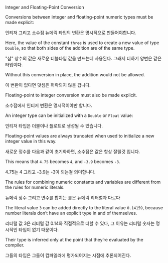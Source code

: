 Integer and Floating-Point Conversion

Conversions between integer and floating-point numeric types must be made explicit:

인티저 그리고 소수점 뉴메릭 타입의 변환은 명시적으로 만들어야합니다.



Here, the value of the constant `three` is used to create a new value of type `Double`, so that both sides of the addition are of the same type. 

"삼" 상수의 값은 새로운 더블타입 값을 만드는데 사용된다. 그래서 더하기 양변은 같은 타입이다.



Without this conversion in place, the addition would not be allowed.

이 변환이 없다면 덧셈은 허락되지 않을 겁니다.



Floating-point to integer conversion must also be made explicit. 

소수점에서 인티저 변환은 명시적이야만 합니다.



An integer type can be initialized with a `Double` or `Float` value:

인티저 타입은 더블이나 플로트로 생성될 수 있습니다.



Floating-point values are always truncated when used to initialize a new integer value in this way. 

새로운 정수를 다음과 같이 초기화하면, 소수점은 값은 항상 잘릴것 입니다.



This means that `4.75` becomes `4`, and `-3.9` becomes `-3`.

4.75는 4 그리고 -3.9는 -3이 되는걸 의미합니다.



The rules for combining numeric constants and variables are different from the rules for numeric literals. 

뉴메릭 상수 그리고 변수를 합치는 룰은 뉴메릭 리터럴과 다르다 



The literal value `3` can be added directly to the literal value `0.14159`, because number literals don’t have an explicit type in and of themselves. 

리터럴 값 3은 리터럴 값 0.14와 직접적으로 더할 수 있다, 그 이유는 리터럴 숫자는 명시적인 타입이 없기 때문이다.



Their type is inferred only at the point that they’re evaluated by the compiler.

그들의 타입은 그들이 컴파일러에 평가되어지는 시점에 추론되어진다.